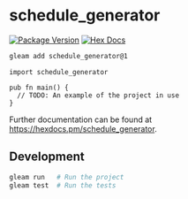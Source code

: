 # schedule_generator

[![Package Version](https://img.shields.io/hexpm/v/schedule_generator)](https://hex.pm/packages/schedule_generator)
[![Hex Docs](https://img.shields.io/badge/hex-docs-ffaff3)](https://hexdocs.pm/schedule_generator/)

```sh
gleam add schedule_generator@1
```
```gleam
import schedule_generator

pub fn main() {
  // TODO: An example of the project in use
}
```

Further documentation can be found at <https://hexdocs.pm/schedule_generator>.

## Development

```sh
gleam run   # Run the project
gleam test  # Run the tests
```
